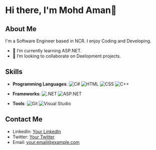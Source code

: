 # Hi there, I'm Mohd Aman👋

## About Me

I'm a Software Engineer based in NCR. I enjoy Coding and Developing.

- 🌱 I’m currently learning ASP.NET.
- 👯 I’m looking to collaborate on Deelopment projects.

## Skills

- **Programming Languages**: 
  ![C#](https://img.shields.io/badge/C%23-239120?style=flat&logo=csharp&logoColor=white) 
  ![HTML](https://img.shields.io/badge/HTML-E34F26?style=flat&logo=html5&logoColor=white) 
  ![CSS](https://img.shields.io/badge/CSS-1572B6?style=flat&logo=css3&logoColor=white) 
  ![C++](https://img.shields.io/badge/C++-00599C?style=flat&logo=cplusplus&logoColor=white)

- **Frameworks**: 
  ![.NET](https://img.shields.io/badge/.NET-512BD4?style=flat&logo=dotnet&logoColor=white) 
  ![ASP.NET](https://img.shields.io/badge/ASP.NET-5C2D91?style=flat&logo=dotnet&logoColor=white)

- **Tools**: 
  ![Git](https://img.shields.io/badge/Git-F05032?style=flat&logo=git&logoColor=white) 
  ![Visual Studio](https://img.shields.io/badge/Visual_Studio-5C2D91?style=flat&logo=visual-studio&logoColor=white)


## Contact Me

- LinkedIn: [Your LinkedIn](https://www.linkedin.com/in/mrzero0/)
- Twitter: [Your Twitter]([https://twitter.com/yourusername](https://twitter.com/__aman_7))
- Email: [your.email@example.com](mailto:mohammad.aman.334@gmail.com)
